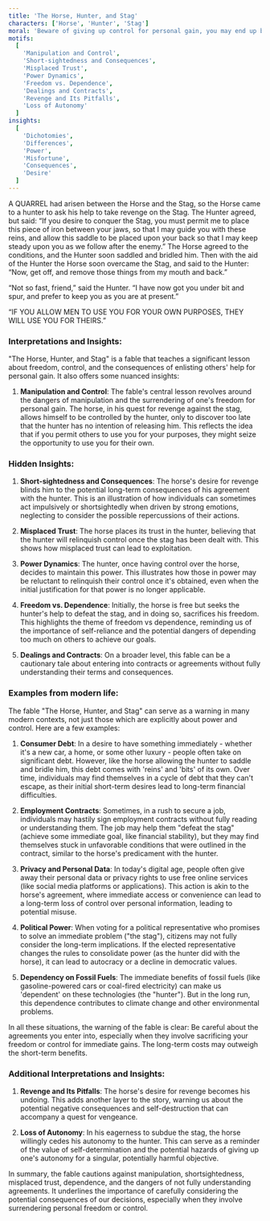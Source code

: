 ```yaml
---
title: 'The Horse, Hunter, and Stag'
characters: ['Horse', 'Hunter', 'Stag']
moral: 'Beware of giving up control for personal gain, you may end up being controlled.'
motifs:
  [
    'Manipulation and Control',
    'Short-sightedness and Consequences',
    'Misplaced Trust',
    'Power Dynamics',
    'Freedom vs. Dependence',
    'Dealings and Contracts',
    'Revenge and Its Pitfalls',
    'Loss of Autonomy'
  ]
insights:
  [
    'Dichotomies',
    'Differences',
    'Power',
    'Misfortune',
    'Consequences',
    'Desire'
  ]
---
```


A QUARREL had arisen between the Horse and the Stag, so the Horse came to a hunter to ask his help to take revenge on the Stag. The Hunter agreed, but said: “If you desire to conquer the Stag, you must permit me to place this piece of iron between your jaws, so that I may guide you with these reins, and allow this saddle to be placed upon your back so that I may keep steady upon you as we follow after the enemy.” The Horse agreed to the conditions, and the Hunter soon saddled and bridled him. Then with the aid of the Hunter the Horse soon overcame the Stag, and said to the Hunter: “Now, get off, and remove those things from my mouth and back.”

“Not so fast, friend,” said the Hunter. “I have now got you under bit and spur, and prefer to keep you as you are at present.”

“IF YOU ALLOW MEN TO USE YOU FOR YOUR OWN PURPOSES, THEY WILL USE YOU FOR THEIRS.”

### Interpretations and Insights:

"The Horse, Hunter, and Stag" is a fable that teaches a significant lesson about freedom, control, and the consequences of enlisting others' help for personal gain. It also offers some nuanced insights:

1. **Manipulation and Control**: The fable's central lesson revolves around the dangers of manipulation and the surrendering of one's freedom for personal gain. The horse, in his quest for revenge against the stag, allows himself to be controlled by the hunter, only to discover too late that the hunter has no intention of releasing him. This reflects the idea that if you permit others to use you for your purposes, they might seize the opportunity to use you for their own.

### Hidden Insights:

1. **Short-sightedness and Consequences**: The horse's desire for revenge blinds him to the potential long-term consequences of his agreement with the hunter. This is an illustration of how individuals can sometimes act impulsively or shortsightedly when driven by strong emotions, neglecting to consider the possible repercussions of their actions.

2. **Misplaced Trust**: The horse places its trust in the hunter, believing that the hunter will relinquish control once the stag has been dealt with. This shows how misplaced trust can lead to exploitation.

3. **Power Dynamics**: The hunter, once having control over the horse, decides to maintain this power. This illustrates how those in power may be reluctant to relinquish their control once it's obtained, even when the initial justification for that power is no longer applicable.

4. **Freedom vs. Dependence**: Initially, the horse is free but seeks the hunter's help to defeat the stag, and in doing so, sacrifices his freedom. This highlights the theme of freedom vs dependence, reminding us of the importance of self-reliance and the potential dangers of depending too much on others to achieve our goals.

5. **Dealings and Contracts**: On a broader level, this fable can be a cautionary tale about entering into contracts or agreements without fully understanding their terms and consequences.

### Examples from modern life:

The fable "The Horse, Hunter, and Stag" can serve as a warning in many modern contexts, not just those which are explicitly about power and control. Here are a few examples:

1. **Consumer Debt**: In a desire to have something immediately - whether it's a new car, a home, or some other luxury - people often take on significant debt. However, like the horse allowing the hunter to saddle and bridle him, this debt comes with 'reins' and 'bits' of its own. Over time, individuals may find themselves in a cycle of debt that they can't escape, as their initial short-term desires lead to long-term financial difficulties.

2. **Employment Contracts**: Sometimes, in a rush to secure a job, individuals may hastily sign employment contracts without fully reading or understanding them. The job may help them "defeat the stag" (achieve some immediate goal, like financial stability), but they may find themselves stuck in unfavorable conditions that were outlined in the contract, similar to the horse's predicament with the hunter.

3. **Privacy and Personal Data**: In today's digital age, people often give away their personal data or privacy rights to use free online services (like social media platforms or applications). This action is akin to the horse's agreement, where immediate access or convenience can lead to a long-term loss of control over personal information, leading to potential misuse.

4. **Political Power**: When voting for a political representative who promises to solve an immediate problem ("the stag"), citizens may not fully consider the long-term implications. If the elected representative changes the rules to consolidate power (as the hunter did with the horse), it can lead to autocracy or a decline in democratic values.

5. **Dependency on Fossil Fuels**: The immediate benefits of fossil fuels (like gasoline-powered cars or coal-fired electricity) can make us 'dependent' on these technologies (the "hunter"). But in the long run, this dependence contributes to climate change and other environmental problems.

In all these situations, the warning of the fable is clear: Be careful about the agreements you enter into, especially when they involve sacrificing your freedom or control for immediate gains. The long-term costs may outweigh the short-term benefits.

### Additional Interpretations and Insights:

1. **Revenge and Its Pitfalls**: The horse's desire for revenge becomes his undoing. This adds another layer to the story, warning us about the potential negative consequences and self-destruction that can accompany a quest for vengeance.

2. **Loss of Autonomy**: In his eagerness to subdue the stag, the horse willingly cedes his autonomy to the hunter. This can serve as a reminder of the value of self-determination and the potential hazards of giving up one's autonomy for a singular, potentially harmful objective.

In summary, the fable cautions against manipulation, shortsightedness, misplaced trust, dependence, and the dangers of not fully understanding agreements. It underlines the importance of carefully considering the potential consequences of our decisions, especially when they involve surrendering personal freedom or control.

